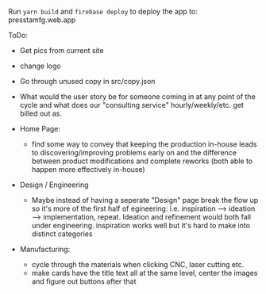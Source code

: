 Run `yarn build` and `firebase deploy` to deploy the app to: presstamfg.web.app

ToDo:
- Get pics from current site
- change logo
- Go through unused copy in src/copy.json
- What would the user story be for someone coming in at any point of the cycle and what does our "consulting service" hourly/weekly/etc. get billed out as.

- Home Page:
  - find some way to convey that keeping the production in-house leads to discovering/improving problems early on and the difference between product modifications and complete reworks (both able to happen more effectively in-house)

- Design / Engineering
  - Maybe instead of having a seperate "Design" page break the flow up so it's more of the first half of egineering: i.e. inspiration --> ideation --> implementation, repeat. Ideation and refinement would both fall under engineering. inspiration works well but it's hard to make into distinct categories

- Manufacturing:
  - cycle through the materials when clicking CNC, laser cutting etc.
  - make cards have the title text all at the same level, center the images and figure out buttons after that